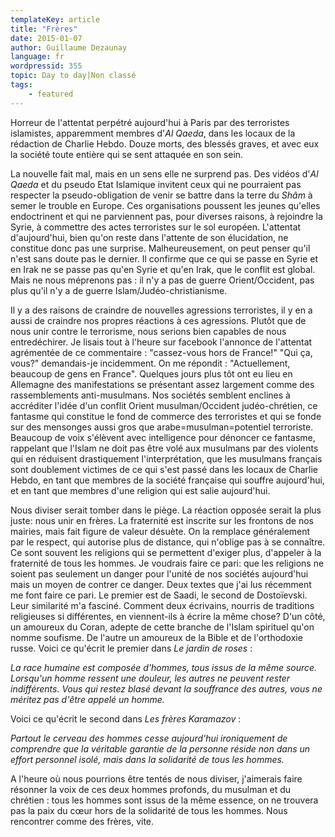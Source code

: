 ```yaml
---
templateKey: article
title: "Frères"
date: 2015-01-07
author: Guillaume Dezaunay
language: fr
wordpressid: 355
topic: Day to day|Non classé
tags:
    - featured
---
```


Horreur de l'attentat perpétré aujourd'hui à Paris par des terroristes islamistes, apparemment membres d'<em>Al Qaeda</em>, dans les locaux de la rédaction de Charlie Hebdo. Douze morts, des blessés graves, et avec eux la société toute entière qui se sent attaquée en son sein.

La nouvelle fait mal, mais en un sens elle ne surprend pas. Des vidéos d'<em>Al Qaeda</em> et du pseudo Etat Islamique invitent ceux qui ne pourraient pas respecter la pseudo-obligation de venir se battre dans la terre du <em>Shâm </em>à semer le trouble en Europe. Ces organisations poussent les jeunes qu'elles endoctrinent et qui ne parviennent pas, pour diverses raisons, à rejoindre la Syrie, à commettre des actes terroristes sur le sol européen. L'attentat d'aujourd'hui, bien qu'on reste dans l'attente de son élucidation, ne constitue donc pas une surprise. Malheureusement, on peut penser qu'il n'est sans doute pas le dernier. Il confirme que ce qui se passe en Syrie et en Irak ne se passe pas qu'en Syrie et qu'en Irak, que le conflit est global. Mais ne nous méprenons pas : il n'y a pas de guerre Orient/Occident, pas plus qu'il n'y a de guerre Islam/Judéo-christianisme.

Il y a des raisons de craindre de nouvelles agressions terroristes, il y en a aussi de craindre nos propres réactions à ces agressions. Plutôt que de nous unir contre le terrorisme, nous serions bien capables de nous entredéchirer. Je lisais tout à l'heure sur facebook l'annonce de l'attentat agrémentée de ce commentaire : "cassez-vous hors de France!" "Qui ça, vous?" demandais-je incidemment. On me répondit : "Actuellement, beaucoup de gens en France". Quelques jours plus tôt ont eu lieu en Allemagne des manifestations se présentant assez largement comme des rassemblements anti-musulmans. Nos sociétés semblent enclines à accréditer l'idée d'un conflit Orient musulman/Occident judéo-chrétien, ce fantasme qui constitue le fond de commerce des terroristes et qui se fonde sur des mensonges aussi gros que arabe=musulman=potentiel terroriste. Beaucoup de voix s'élèvent avec intelligence pour dénoncer ce fantasme, rappelant que l'Islam ne doit pas être volé aux musulmans par des violents qui en réduisent drastiquement l'interprétation, que les musulmans français sont doublement victimes de ce qui s'est passé dans les locaux de Charlie Hebdo, en tant que membres de la société française qui souffre aujourd'hui, et en tant que membres d'une religion qui est salie aujourd'hui.

Nous diviser serait tomber dans le piège. La réaction opposée serait la plus juste: nous unir en frères. La fraternité est inscrite sur les frontons de nos mairies, mais fait figure de valeur désuète. On la remplace généralement par le respect, qui autorise plus de distance, qui n'oblige pas à se connaître. Ce sont souvent les religions qui se permettent d'exiger plus, d'appeler à la fraternité de tous les hommes. Je voudrais faire ce pari: que les religions ne soient pas seulement un danger pour l'unité de nos sociétés aujourd'hui mais un moyen de contrer ce danger. Deux textes que j'ai lus récemment me font faire ce pari. Le premier est de Saadi, le second de Dostoïevski. Leur similarité m'a fasciné. Comment deux écrivains, nourris de traditions religieuses si différentes, en viennent-ils à écrire la même chose? D'un côté, un amoureux du Coran, adepte de cette branche de l'Islam spirituel qu'on nomme soufisme. De l'autre un amoureux de la Bible et de l'orthodoxie russe. Voici ce qu'écrit le premier dans <em>Le jardin de roses </em>:

<em>La race humaine est composée d'hommes, tous issus de la même source. Lorsqu'un homme ressent une douleur, les autres ne peuvent rester indifférents. Vous qui restez blasé devant la souffrance des autres, vous ne méritez pas d'être appelé un homme.</em>

Voici ce qu'écrit le second dans <em>Les frères Karamazov </em>:

<em>Partout le cerveau des hommes cesse aujourd'hui ironiquement de comprendre que la véritable garantie de la personne réside non dans un effort personnel isolé, mais dans la solidarité de tous les hommes. </em>

A l'heure où nous pourrions être tentés de nous diviser, j'aimerais faire résonner la voix de ces deux hommes profonds, du musulman et du chrétien : tous les hommes sont issus de la même essence, on ne trouvera pas la paix du cœur hors de la solidarité de tous les hommes. Nous rencontrer comme des frères, vite.

